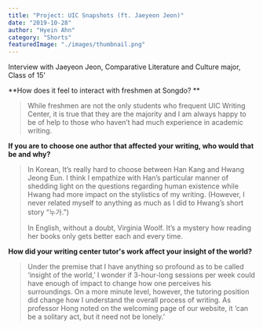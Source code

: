 ```yaml
---
title: "Project: UIC Snapshots (ft. Jaeyeon Jeon)"
date: "2019-10-28"
author: "Hyein Ahn"
category: "Shorts"
featuredImage: "./images/thumbnail.png"
---
```


Interview with Jaeyeon Jeon, Comparative Literature and Culture major, Class of 15’

**How does it feel to interact with freshmen at Songdo? **

> While freshmen are not the only students who frequent UIC Writing Center, it is true that they are the majority and I am always happy to be of help to those who haven’t had much experience in academic writing.

**If you are to choose one author that affected your writing, who would that be and why?**

> In Korean, It’s really hard to choose between Han Kang and Hwang Jeong Eun. I think I empathize with Han’s particular manner of shedding light on the questions regarding human existence while Hwang had more impact on the stylistics of my writing. (However, I never related myself to anything as much as I did to Hwang’s short story “누가.”)   
> 
> In English, without a doubt, Virginia Woolf. It’s a mystery how reading her books only gets better each and every time.

**How did your writing center tutor's work affect your insight of the world?**

> Under the premise that I have anything so profound as to be called ‘insight of the world,’ I wonder if 3-hour-long sessions per week could have enough of impact to change how one perceives his surroundings. On a more minute level, however, the tutoring position did change how I understand the overall process of writing. As professor Hong noted on the welcoming page of our website, it ‘can be a solitary act, but it need not be lonely.’
